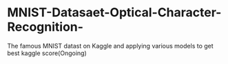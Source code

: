 # MNIST-Datasaet-Optical-Character-Recognition-
The famous MNIST datast on Kaggle and applying various models to get best kaggle score(Ongoing)
